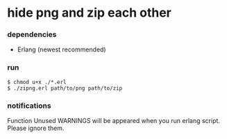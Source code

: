 # hide png and zip each other

### dependencies
* Erlang (newest recommended)

### run
```
$ chmod u+x ./*.erl
$ ./zipng.erl path/to/png path/to/zip
```

### notifications
Function Unused WARNINGS will be appeared when you run erlang script. Please ignore them.
